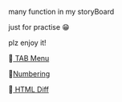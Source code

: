 many function in my storyBoard <br>

just for practise 😁<br>

plz enjoy it!<br>

📑<a href="https://github.com/fearofgod0001/storyboard/blob/master/src/component/tab/ReadMe.md"> TAB Menu </a> <br>

🔢<a href ="https://github.com/fearofgod0001/storyboard/blob/master/src/component/tab/panel/numbering-helper/Readme.md">Numbering </a><br>

📝<a href ="https://github.com/fearofgod0001/storyboard/blob/master/src/component/tab/panel/diff-panel/READMD.md"> HTML Diff </a><br>




